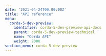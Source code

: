 ```yaml
---
date: '2021-04-24T00:00:00Z'
title: "API reference"
menu:
  corda-5-dev-preview:
    identifier: corda-5-dev-preview-api-docs
    parent: corda-5-dev-preview-technical
    name: "Corda API"
    weight: 2000
section_menu: corda-5-dev-preview
---
```

